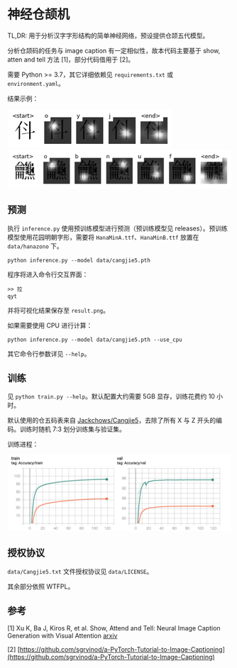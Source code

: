 # 神经仓颉机

TL,DR: 用于分析汉字字形结构的简单神经网络，预设提供仓颉五代模型。

分析仓颉码的任务与 image caption 有一定相似性，故本代码主要基于 show, atten and tell 方法 [1]，部分代码借用于 [2]。

需要 Python >= 3.7，其它详细依赖见 `requirements.txt` 或 `environment.yaml`。

结果示例：

![](https://github.com/nameoverflow/neuro-cangjie/raw/master/img/example1.png)
![](https://github.com/nameoverflow/neuro-cangjie/raw/master/img/example2.png)

## 预测

执行 `inference.py` 使用预训练模型进行预测（预训练模型见 releases）。预训练模型使用花园明朝字形，需要将 `HanaMinA.ttf`、`HanaMinB.ttf` 放置在 `data/hanazono` 下。

```shell
python inference.py --model data/cangjie5.pth
```

程序将进入命令行交互界面：

```plain
>> 拉
qyt
```

并将可视化结果保存至 `result.png`。

如果需要使用 CPU 进行计算：

```shell
python inference.py --model data/cangjie5.pth --use_cpu
```

其它命令行参数详见 `--help`。


## 训练

见 `python train.py --help`。默认配置大约需要 5GB 显存，训练花费约 10 小时。

默认使用的仓五码表来自 [Jackchows/Cangjie5](https://github.com/Jackchows/Cangjie5)，去除了所有 X 与 Z 开头的编码。训练时随机 7:3 划分训练集与验证集。

训练进程：

![](https://github.com/nameoverflow/neuro-cangjie/raw/master/img/trainplot.png)

## 授权协议

`data/Cangjie5.txt` 文件授权协议见 `data/LICENSE`。

其余部分依照 WTFPL。

## 参考

[1] Xu K, Ba J, Kiros R, et al. Show, Attend and Tell: Neural Image Caption Generation with Visual Attention [arxiv](https://arxiv.org/abs/1502.03044)

[2] [https://github.com/sgrvinod/a-PyTorch-Tutorial-to-Image-Captioning](https://github.com/sgrvinod/a-PyTorch-Tutorial-to-Image-Captioning)